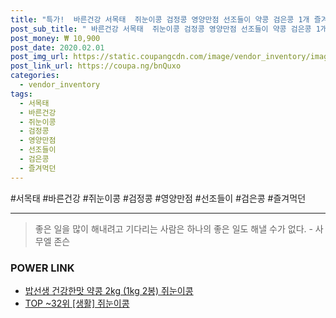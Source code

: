 ```yaml
--- 
title: "특가!  바른건강 서목태  쥐눈이콩 검정콩 영양만점 선조들이 약콩 검은콩 1개 즐겨먹던 ..." 
post_sub_title: " 바른건강 서목태  쥐눈이콩 검정콩 영양만점 선조들이 약콩 검은콩 1개 즐겨먹던 250g" 
post_money: ₩ 10,900 
post_date: 2020.02.01 
post_img_url: https://static.coupangcdn.com/image/vendor_inventory/images/2018/11/14/13/0/39e556d3-5b04-4eba-971b-6e7f5fa863f8.jpg 
post_link_url: https://coupa.ng/bnQuxo 
categories: 
  - vendor_inventory 
tags: 
  - 서목태 
  - 바른건강 
  - 쥐눈이콩 
  - 검정콩 
  - 영양만점 
  - 선조들이 
  - 검은콩 
  - 즐겨먹던 
--- 
```

  #서목태 #바른건강 #쥐눈이콩 #검정콩 #영양만점 #선조들이 #검은콩 #즐겨먹던 
<hr> 

> 좋은 일을 많이 해내려고 기다리는 사람은 하나의 좋은 일도 해낼 수가 없다. - 사무엘 존슨 


### POWER LINK

* <a href="https://blog.naver.com/fasyy4321/221792593633" target="_blank">밥선생 건강한맛 약콩 2kg (1kg 2봉) 쥐눈이콩</a>
* <a href="https://blog.naver.com/an0733/221792145583" target="_blank"> TOP ~32위 [생활] 쥐눈이콩</a>
